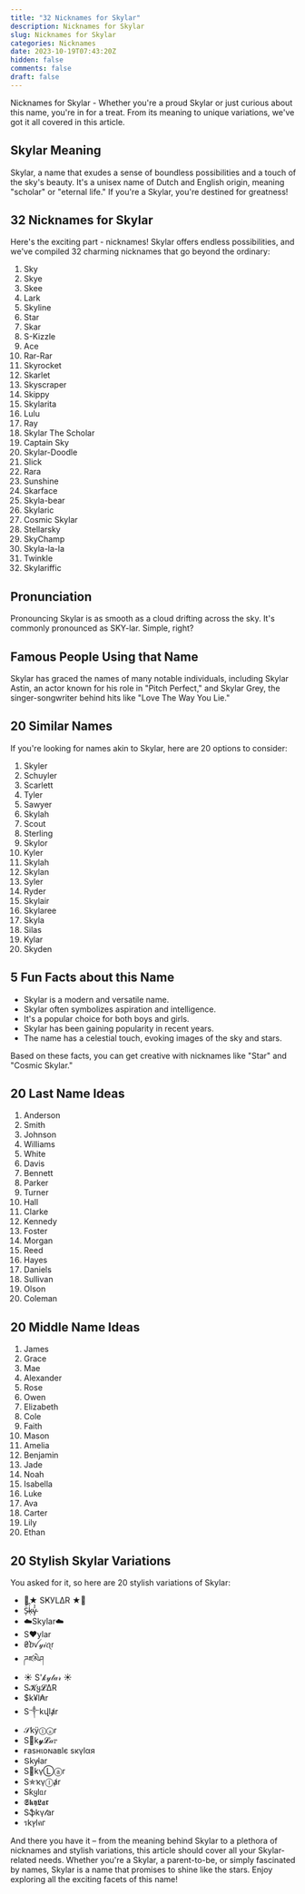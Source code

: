 ```yaml
---
title: "32 Nicknames for Skylar"
description: Nicknames for Skylar
slug: Nicknames for Skylar
categories: Nicknames
date: 2023-10-19T07:43:20Z
hidden: false
comments: false
draft: false
---
```


Nicknames for Skylar -  Whether you're a proud Skylar or just curious about this name, you're in for a treat. From its meaning to unique variations, we've got it all covered in this article.

## Skylar Meaning

Skylar, a name that exudes a sense of boundless possibilities and a touch of the sky's beauty. It's a unisex name of Dutch and English origin, meaning "scholar" or "eternal life." If you're a Skylar, you're destined for greatness!

## 32 Nicknames for Skylar

Here's the exciting part - nicknames! Skylar offers endless possibilities, and we've compiled 32 charming nicknames that go beyond the ordinary:

1. Sky
2. Skye
3. Skee
4. Lark
5. Skyline
6. Star
7. Skar
8. S-Kizzle
9. Ace
10. Rar-Rar
11. Skyrocket
12. Skarlet
13. Skyscraper
14. Skippy
15. Skylarita
16. Lulu
17. Ray
18. Skylar The Scholar
19. Captain Sky
20. Skylar-Doodle
21. Slick
22. Rara
23. Sunshine
24. Skarface
25. Skyla-bear
26. Skylaric
27. Cosmic Skylar
28. Stellarsky
29. SkyChamp
30. Skyla-la-la
31. Twinkle
32. Skylariffic

## Pronunciation

Pronouncing Skylar is as smooth as a cloud drifting across the sky. It's commonly pronounced as SKY-lar. Simple, right?

## Famous People Using that Name

Skylar has graced the names of many notable individuals, including Skylar Astin, an actor known for his role in "Pitch Perfect," and Skylar Grey, the singer-songwriter behind hits like "Love The Way You Lie."

## 20 Similar Names

If you're looking for names akin to Skylar, here are 20 options to consider:
1. Skyler
2. Schuyler
3. Scarlett
4. Tyler
5. Sawyer
6. Skylah
7. Scout
8. Sterling
9. Skylor
10. Kyler
11. Skylah
12. Skylan
13. Syler
14. Ryder
15. Skylair
16. Skylaree
17. Skyla
18. Silas
19. Kylar
20. Skyden

## 5 Fun Facts about this Name

- Skylar is a modern and versatile name.
- Skylar often symbolizes aspiration and intelligence.
- It's a popular choice for both boys and girls.
- Skylar has been gaining popularity in recent years.
- The name has a celestial touch, evoking images of the sky and stars.

Based on these facts, you can get creative with nicknames like "Star" and "Cosmic Skylar."

## 20 Last Name Ideas

1. Anderson
2. Smith
3. Johnson
4. Williams
5. White
6. Davis
7. Bennett
8. Parker
9. Turner
10. Hall
11. Clarke
12. Kennedy
13. Foster
14. Morgan
15. Reed
16. Hayes
17. Daniels
18. Sullivan
19. Olson
20. Coleman

## 20 Middle Name Ideas

1. James
2. Grace
3. Mae
4. Alexander
5. Rose
6. Owen
7. Elizabeth
8. Cole
9. Faith
10. Mason
11. Amelia
12. Benjamin
13. Jade
14. Noah
15. Isabella
16. Luke
17. Ava
18. Carter
19. Lily
20. Ethan

## 20 Stylish Skylar Variations

You asked for it, so here are 20 stylish variations of Skylar:
- 🌟★ SҜУLΔR ★🌟
- S̴̩̈́ḳ̴͗̂γ̴͐̔
- ☁️Skylar☁️
- S♥️ylar
- ₴ⴆꪜ𝓎𝒾ꪖ𝗋
- ཌཛམེཤ
- ☀️ S'𝓀𝓎𝓁𝒶𝓇 ☀️
- S𝓚ყ𝓛ΔR
- $k¥l₳r
- S༒kվlⱥr
- 𝒮kÿⓛⓐr
- S🌠k𝔂𝓛𝒶𝕣
- ғaѕнιoɴaвlє ѕкүlαя
- Տky̵lar
- S🔆kγⓁⓐr
- S✯ҡγⓛⱥr
- Sƙყlᥲɾ
- 𝕾𝖐𝖞𝕷𝖆𝖗
- Sֆkγ𝓁ar
- รkץlคг

And there you have it – from the meaning behind Skylar to a plethora of nicknames and stylish variations, this article should cover all your Skylar-related needs. Whether you're a Skylar, a parent-to-be, or simply fascinated by names, Skylar is a name that promises to shine like the stars. Enjoy exploring all the exciting facets of this name!